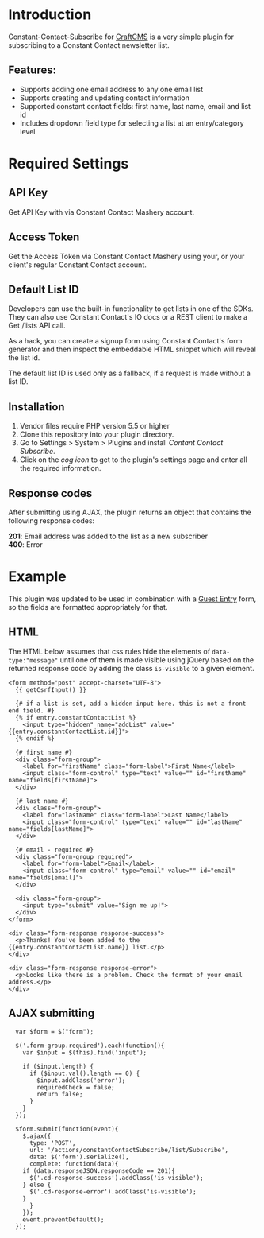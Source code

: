 # Introduction

Constant-Contact-Subscribe for [CraftCMS](http://www.craftcms.com) is a very simple plugin for subscribing to a Constant Contact newsletter list.

## Features:
- Supports adding one email address to any one email list
- Supports creating and updating contact information
- Supported constant contact fields: first name, last name, email and list id
- Includes dropdown field type for selecting a list at an entry/category level

# Required Settings
## API Key
Get API Key with via Constant Contact Mashery account.

## Access Token
Get the Access Token via Constant Contact Mashery using your, or your client's regular Constant Contact account.

## Default List ID
Developers can use the built-in functionality to get lists in one of the SDKs. They can also use Constant Contact's IO docs or a REST client to make a Get /lists API call.

As a hack, you can create a signup form using Constant Contact's form generator and then inspect the embeddable HTML snippet which will reveal the list id.

The default list ID is used only as a fallback, if a request is made without a list ID.

## Installation
1. Vendor files require PHP version 5.5 or higher
2. Clone this repository into your plugin directory.
3. Go to Settings > System > Plugins and install _Contant Contact Subscribe_.
4. Click on the _cog icon_ to get to the plugin's settings page and enter all the required information.

## Response codes
After submitting using AJAX, the plugin returns an object that contains the following response codes:

**201**: Email address was added to the list as a new subscriber<br>
**400**: Error


# Example

This plugin was updated to be used in combination with a [Guest Entry](https://github.com/craftcms/guest-entries) form, so the fields are formatted appropriately for that.

## HTML
The HTML below assumes that css rules hide the elements of `data-type:"message"` until one of them is made visible using jQuery based on the returned response code by adding the class `is-visible` to a given element.

```
<form method="post" accept-charset="UTF-8">
  {{ getCsrfInput() }}

  {# if a list is set, add a hidden input here. this is not a front end field. #}
  {% if entry.constantContactList %}
    <input type="hidden" name="addList" value="{{entry.constantContactList.id}}">
  {% endif %}

  {# first name #}
  <div class="form-group">
    <label for="firstName" class="form-label">First Name</label>
    <input class="form-control" type="text" value="" id="firstName" name="fields[firstName]">
  </div>

  {# last name #}
  <div class="form-group">
    <label for="lastName" class="form-label">Last Name</label>
    <input class="form-control" type="text" value="" id="lastName" name="fields[lastName]">
  </div>

  {# email - required #}
  <div class="form-group required">
    <label for="form-label">Email</label>
    <input class="form-control" type="email" value="" id="email" name="fields[email]">
  </div>

  <div class="form-group">
    <input type="submit" value="Sign me up!">
  </div>
</form>

<div class="form-response response-success">
  <p>Thanks! You've been added to the {{entry.constantContactList.name}} list.</p>
</div>

<div class="form-response response-error">
  <p>Looks like there is a problem. Check the format of your email address.</p>
</div>

```
## AJAX submitting
```
  var $form = $("form");

  $('.form-group.required').each(function(){
    var $input = $(this).find('input');

    if ($input.length) {
      if ($input.val().length == 0) {
        $input.addClass('error');
        requiredCheck = false;
        return false;
      }
    }
  });

  $form.submit(function(event){
    $.ajax({
      type: 'POST',
      url: '/actions/constantContactSubscribe/list/Subscribe',
      data: $('form').serialize(),
      complete: function(data){
	if (data.responseJSON.responseCode == 201){
	  $('.cd-response-success').addClass('is-visible');
	} else {
	  $('.cd-response-error').addClass('is-visible');
	}
      }
    });
    event.preventDefault();
  });
```
